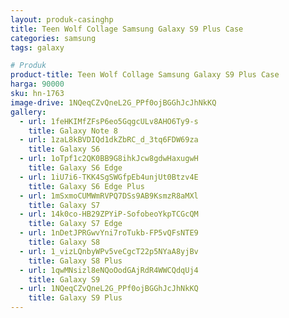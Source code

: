 ```yaml
---
layout: produk-casinghp
title: Teen Wolf Collage Samsung Galaxy S9 Plus Case
categories: samsung
tags: galaxy

# Produk
product-title: Teen Wolf Collage Samsung Galaxy S9 Plus Case
harga: 90000
sku: hn-1763
image-drive: 1NQeqCZvQneL2G_PPf0ojBGGhJcJhNkKQ
gallery:
  - url: 1feHKIMfZFsP6eo5GqgcULv8AHO6Ty9-s
    title: Galaxy Note 8
  - url: 1zaL8kBVDIQd1dkZbRC_d_3tq6FDW69za
    title: Galaxy S6
  - url: 1oTpf1c2QK0BB9G8ihkJcw8gdwHaxugwH
    title: Galaxy S6 Edge
  - url: 1iU7i6-TKK4SgSWGfpEb4unjUt0Btzv4E
    title: Galaxy S6 Edge Plus
  - url: 1mSxmoCUMWmRVPQ7DSs9AB9KsmzR8aMXl
    title: Galaxy S7
  - url: 14k0co-HB29ZPYiP-SofobeoYkpTCGcQM
    title: Galaxy S7 Edge
  - url: 1nDetJPRGwvYni7roTukb-FP5vQFsNTE9
    title: Galaxy S8
  - url: 1_vizLQnbyWPv5veCgcT22p5NYaA8yjBv
    title: Galaxy S8 Plus
  - url: 1qwMNsizl8eNQoOodGAjRdR4WWCQdqUj4
    title: Galaxy S9
  - url: 1NQeqCZvQneL2G_PPf0ojBGGhJcJhNkKQ
    title: Galaxy S9 Plus
---
```

